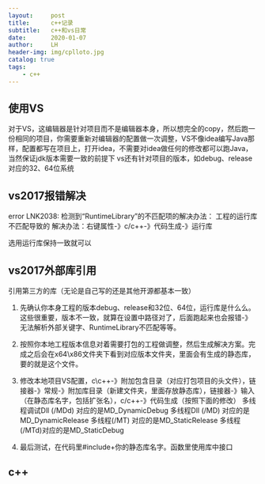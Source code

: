 ```yaml
---
layout:     post
title:      c++记录
subtitle:   c++和vs日常
date:       2020-01-07
author:     LH
header-img: img/cplloto.jpg
catalog: true
tags:
    - c++
---
```


## 使用VS

对于VS，这编辑器是针对项目而不是编辑器本身，所以想完全的copy，然后跑一份相同的项目，你需要重新对编辑器的配置做一次调整，VS不像idea编写Java那样，配置都写在项目上，打开idea，不需要对idea做任何的修改都可以跑Java，当然保证jdk版本需要一致的前提下
vs还有针对项目的版本，如debug、release对应的32、64位系统

## vs2017报错解决

error LNK2038: 检测到“RuntimeLibrary”的不匹配项的解决办法：
工程的运行库不匹配导致的
解决办法：右键属性-》c/c++-》代码生成-》运行库

选用运行库保持一致就可以


## vs2017外部库引用

引用第三方的库（无论是自己写的还是其他开源都基本一致）

1. 先确认你本身工程的版本debug、release和32位、64位，运行库是什么么。这些很重要，版本不一致，就算在设置中路径对了，后面跑起来也会报错-》无法解析外部关键字、RuntimeLibrary不匹配等等。

2. 按照你本地工程版本信息对着需要打包的工程做调整，然后生成解决方案。完成之后会在x64\x86文件夹下看到对应版本文件夹，里面会有生成的静态库，要的就是这个文件。

3. 修改本地项目VS配置，c\c++-》附加包含目录（对应打包项目的头文件），链接器-》常规-》附加库目录（新建文件夹，里面存放静态库），链接器-》输入（在静态库名字，包括扩张名），c/c++-》代码生成（按照下面的修改）
多线程调试Dll (/MDd) 对应的是MD_DynamicDebug
多线程Dll (/MD) 对应的是MD_DynamicRelease
多线程(/MT) 对应的是MD_StaticRelease
多线程(/MTd)对应的是MD_StaticDebug

4. 最后测试，在代码里#include+你的静态库名字。函数里使用库中接口


## c++

